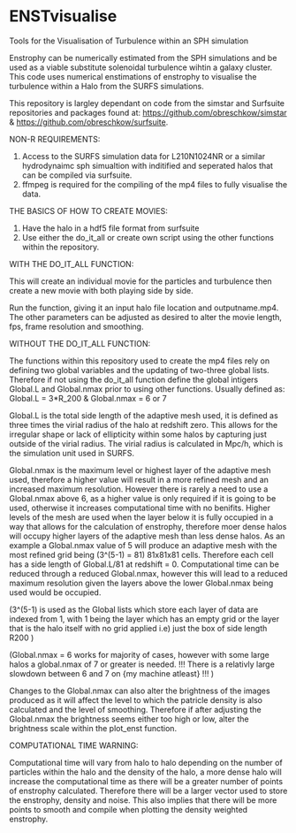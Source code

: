 # ENSTvisualise
Tools for the Visualisation of Turbulence within an SPH simulation

Enstrophy can be numerically estimated from the SPH simulations and be used as a viable substitute solenoidal turbulence wihtin a galaxy cluster. 
This code uses numerical enstimations of enstrophy to visualise the turbulence within a Halo from the SURFS simulations.

This repository is largley dependant on code from the simstar and Surfsuite repositories and packages found at: 
https://github.com/obreschkow/simstar & https://github.com/obreschkow/surfsuite.




NON-R REQUIREMENTS:


1. Access to the SURFS simulation data for L210N1024NR or a similar hydrodynaimc sph simualtion with inditified and seperated halos that can be compiled via surfsuite.
2. ffmpeg is required for the compiling of the mp4 files to fully visualise the data. 


THE BASICS OF HOW TO CREATE MOVIES:

1. Have the halo in a hdf5 file format from surfsuite
2. Use either the do_it_all or create own script using the other functions within the repository. 


  WITH THE DO_IT_ALL FUNCTION:
  
  
This will create an individual movie for the particles and turbulence then create a new movie with both playing side by side. 

Run the function, giving it an input halo file location and outputname.mp4. 
The other parameters can be adjusted as desired to alter the movie length, fps, frame resolution and smoothing. 



  WITHOUT THE DO_IT_ALL FUNCTION:
  
  
The functions within this repository used to create the mp4 files rely on defining two global variables and the updating of two-three global lists. Therefore if not using the do_it_all function define the global intigers Global.L and Global.nmax prior to using other functions. 
Usually defined as:  Global.L = 3*R_200 & Global.nmax = 6 or 7


Global.L is the total side length of the adaptive mesh used, it is defined as three times the virial radius of the halo at redshift zero. This allows for the irregular shape or lack of ellipticity within some halos by capturing just outside of the virial radius. The virial radius is calculated in Mpc/h, which is the simulation unit used in SURFS. 

Global.nmax is the maximum level or highest layer of the adaptive mesh used, therefore a higher value will result in a more refined mesh and an increased maximum resolution. However there is rarely a need to use a Global.nmax above 6, as a higher value is only required if it is going to be used, otherwise it increases computational time with no benifits. Higher levels of the mesh are used when the layer below it is fully occupied in a way that allows for the calculation of enstrophy, therefore moer dense halos will occupy higher layers of the adaptive mesh than less dense halos. 
As an example a Global.nmax value of 5 will produce an adaptive mesh with the most refined grid being (3^(5-1) = 81) 81x81x81 cells. Therefore each cell has a side length of Global.L/81 at redshift = 0. 
Computational time can be reduced through a reduced Global.nmax, however this will lead to a reduced maximum resolution given the layers above the lower Global.nmax being used would be occupied. 

(3^(5-1) is used as the Global lists which store each layer of data are indexed from 1, with 1 being the layer which has an empty grid or the layer that is the halo itself with no grid applied i.e) just the box of side length R200 )

(Global.nmax = 6 works for majority of cases, however with some large halos a global.nmax of 7 or greater is needed. 
!!! There is a relativly large slowdown between 6 and 7 on {my machine atleast} !!! 
)

Changes to the Global.nmax can also alter the brightness of the images produced as it will affect the level to which the patricle density is also calculated and the level of smoothing. Therefore if after adjusting the Global.nmax the brightness seems either too high or low, alter the brightness scale within the plot_enst function.



  COMPUTATIONAL TIME WARNING: 


Computational time will vary from halo to halo depending on the number of particles within the halo and the density of the halo, a more dense halo will increase the computational time as there will be a greater number of points of enstrophy calculated. Therefore there will be a larger vector used to store the enstrophy, density and noise. This also implies that there will be more points to smooth and compile when plotting the density weighted enstrophy. 


